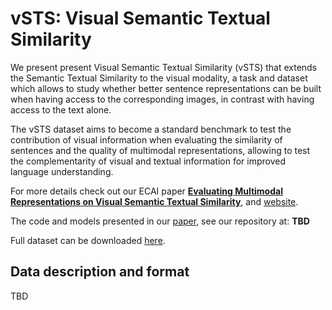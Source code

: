 # __vSTS__: Visual Semantic Textual Similarity

We present present Visual Semantic Textual Similarity (vSTS) that
extends the Semantic Textual Similarity to the visual modality, a task
and dataset which allows to study whether better sentence
representations can be built when having access to the corresponding
images, in contrast with having access to the text alone.

The vSTS dataset aims to become a standard benchmark to test the
contribution of visual information when evaluating the similarity of
sentences and the quality of multimodal representations, allowing to
test the complementarity of visual and textual information for
improved language understanding.


For more details check out our ECAI paper [__Evaluating Multimodal
Representations on Visual Semantic Textual
Similarity__](https://oierldl.github.io/vsts/paper/ECAI_2020___vSTS.pdf),
and [website](https://oierldl.github.io/vsts/).

The code and models presented in our [paper](https://oierldl.github.io/vsts/paper/ECAI_2020___vSTS.pdf), see our repository at: **TBD**

Full dataset can be downloaded [here](http://ixa2.si.ehu.eus/~jibloleo/visual_sts.v2.0.tar.gz).


## Data description and format

TBD